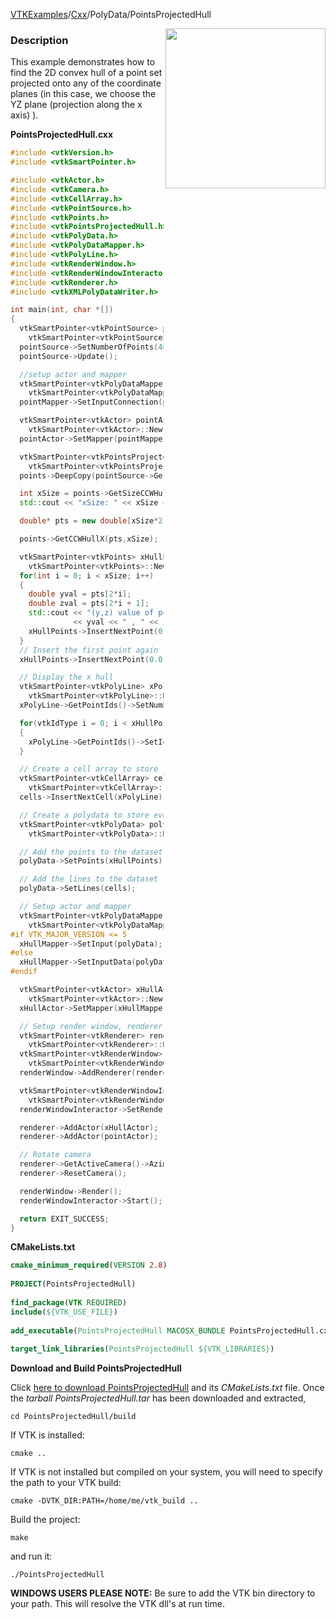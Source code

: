 [VTKExamples](/index/)/[Cxx](/Cxx)/PolyData/PointsProjectedHull

<img align="right" src="https://github.com/lorensen/VTKExamples/blob/gh-pages/Testing/Baseline/PolyData/TestPointsProjectedHull.png?raw=true" width="256" />

### Description
This example demonstrates how to find the 2D convex hull of a point set projected onto any of the coordinate planes (in this case, we choose the YZ plane (projection along the x axis) ).

**PointsProjectedHull.cxx**
```c++
#include <vtkVersion.h>
#include <vtkSmartPointer.h>

#include <vtkActor.h>
#include <vtkCamera.h>
#include <vtkCellArray.h>
#include <vtkPointSource.h>
#include <vtkPoints.h>
#include <vtkPointsProjectedHull.h>
#include <vtkPolyData.h>
#include <vtkPolyDataMapper.h>
#include <vtkPolyLine.h>
#include <vtkRenderWindow.h>
#include <vtkRenderWindowInteractor.h>
#include <vtkRenderer.h>
#include <vtkXMLPolyDataWriter.h>

int main(int, char *[])
{
  vtkSmartPointer<vtkPointSource> pointSource =
    vtkSmartPointer<vtkPointSource>::New();
  pointSource->SetNumberOfPoints(40);
  pointSource->Update();

  //setup actor and mapper
  vtkSmartPointer<vtkPolyDataMapper> pointMapper =
    vtkSmartPointer<vtkPolyDataMapper>::New();
  pointMapper->SetInputConnection(pointSource->GetOutputPort());

  vtkSmartPointer<vtkActor> pointActor =
    vtkSmartPointer<vtkActor>::New();
  pointActor->SetMapper(pointMapper);

  vtkSmartPointer<vtkPointsProjectedHull> points =
    vtkSmartPointer<vtkPointsProjectedHull>::New();
  points->DeepCopy(pointSource->GetOutput()->GetPoints());

  int xSize = points->GetSizeCCWHullX();
  std::cout << "xSize: " << xSize << std::endl;

  double* pts = new double[xSize*2];

  points->GetCCWHullX(pts,xSize);

  vtkSmartPointer<vtkPoints> xHullPoints =
    vtkSmartPointer<vtkPoints>::New();
  for(int i = 0; i < xSize; i++)
  {
    double yval = pts[2*i];
    double zval = pts[2*i + 1];
    std::cout << "(y,z) value of point " << i << " : ("
              << yval << " , " << zval << ")" << std::endl;
    xHullPoints->InsertNextPoint(0.0, yval, zval);
  }
  // Insert the first point again to close the loop
  xHullPoints->InsertNextPoint(0.0, pts[0], pts[1]);

  // Display the x hull
  vtkSmartPointer<vtkPolyLine> xPolyLine =
    vtkSmartPointer<vtkPolyLine>::New();
  xPolyLine->GetPointIds()->SetNumberOfIds(xHullPoints->GetNumberOfPoints());

  for(vtkIdType i = 0; i < xHullPoints->GetNumberOfPoints(); i++)
  {
    xPolyLine->GetPointIds()->SetId(i,i);
  }

  // Create a cell array to store the lines in and add the lines to it
  vtkSmartPointer<vtkCellArray> cells =
    vtkSmartPointer<vtkCellArray>::New();
  cells->InsertNextCell(xPolyLine);

  // Create a polydata to store everything in
  vtkSmartPointer<vtkPolyData> polyData =
    vtkSmartPointer<vtkPolyData>::New();

  // Add the points to the dataset
  polyData->SetPoints(xHullPoints);

  // Add the lines to the dataset
  polyData->SetLines(cells);

  // Setup actor and mapper
  vtkSmartPointer<vtkPolyDataMapper> xHullMapper =
    vtkSmartPointer<vtkPolyDataMapper>::New();
#if VTK_MAJOR_VERSION <= 5
  xHullMapper->SetInput(polyData);
#else
  xHullMapper->SetInputData(polyData);
#endif

  vtkSmartPointer<vtkActor> xHullActor =
    vtkSmartPointer<vtkActor>::New();
  xHullActor->SetMapper(xHullMapper);

  // Setup render window, renderer, and interactor
  vtkSmartPointer<vtkRenderer> renderer =
    vtkSmartPointer<vtkRenderer>::New();
  vtkSmartPointer<vtkRenderWindow> renderWindow =
    vtkSmartPointer<vtkRenderWindow>::New();
  renderWindow->AddRenderer(renderer);

  vtkSmartPointer<vtkRenderWindowInteractor> renderWindowInteractor =
    vtkSmartPointer<vtkRenderWindowInteractor>::New();
  renderWindowInteractor->SetRenderWindow(renderWindow);

  renderer->AddActor(xHullActor);
  renderer->AddActor(pointActor);

  // Rotate camera
  renderer->GetActiveCamera()->Azimuth(90);
  renderer->ResetCamera();

  renderWindow->Render();
  renderWindowInteractor->Start();

  return EXIT_SUCCESS;
}
```
**CMakeLists.txt**
```cmake
cmake_minimum_required(VERSION 2.8)
 
PROJECT(PointsProjectedHull)
 
find_package(VTK REQUIRED)
include(${VTK_USE_FILE})
 
add_executable(PointsProjectedHull MACOSX_BUNDLE PointsProjectedHull.cxx)
 
target_link_libraries(PointsProjectedHull ${VTK_LIBRARIES})
```

**Download and Build PointsProjectedHull**

Click [here to download PointsProjectedHull](https://github.com/lorensen/VTKWikiExamplesTarballs/raw/master/PointsProjectedHull.tar) and its *CMakeLists.txt* file.
Once the *tarball PointsProjectedHull.tar* has been downloaded and extracted,
```
cd PointsProjectedHull/build 
```
If VTK is installed:
```
cmake ..
```
If VTK is not installed but compiled on your system, you will need to specify the path to your VTK build:
```
cmake -DVTK_DIR:PATH=/home/me/vtk_build ..
```
Build the project:
```
make
```
and run it:
```
./PointsProjectedHull
```
**WINDOWS USERS PLEASE NOTE:** Be sure to add the VTK bin directory to your path. This will resolve the VTK dll's at run time.

